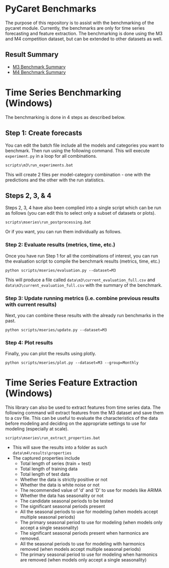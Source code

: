 # PyCaret Benchmarks

The purpose of this repository is to assist with the benchmarking of the pycaret module. Currently, the benchmarks are only for time series forecasting and feature extraction. The benchmarking is done using the M3 and M4 competition dataset, but can be extended to other datasets as well.

## Result Summary

- [M3 Benchmark Summary](http://htmlpreview.github.io/?https://github.com/pycaret/benchmarks/data/m3/M3_all_results_summary.html)
- [M4 Benchmark Summary](http://htmlpreview.github.io/?https://github.com/pycaret/benchmarks/data/m4/M4_all_results_summary.html)

# Time Series Benchmarking (Windows)

The benchmarking is done in 4 steps as described below.

## Step 1: Create forecasts

You can edit the batch file include all the models and categories you want to benchmark. Then run using the following command. This will execute `experiment.py` in a loop for all combinations.

```
scripts\m3\run_experiments.bat
```

This will create 2 files per model-category combination - one with the predictions and the other with the run statistics.

## Steps 2, 3, & 4

Steps 2, 3, 4 have also been complied into a single script which can be run as follows (you can edit this to select only a subset of datasets or plots).

```
scripts\mseries\run_postprocessing.bat
```

Or if you want, you can run them individually as follows.

### Step 2: Evaluate results (metrics, time, etc.)

Once you have run Step 1 for all the combinations of interest, you can run the evaluation script to compile the benchmark results (metrics, time, etc.)

```
python scripts/mseries/evaluation.py --dataset=M3
```

This will produce a file called `data\m3\current_evaluation_full.csv` and `data\m3\current_evaluation_full.csv` with the summary of the benchmark.

### Step 3: Update running metrics (i.e. combine previous results with current results)

Next, you can combine these results with the already run benchmarks in the past.

```
python scripts/mseries/update.py --dataset=M3
```

### Step 4: Plot results

Finally, you can plot the results using plotly.

```
python scripts/mseries/plot.py --dataset=M3 --group=Monthly
```


# Time Series Feature Extraction (Windows)

This library can also be used to extract features from time series data. The following command will extract features from the M3 dataset and save them to a csv file. This can be useful to evaluate the characteristics of the data before modeling and deciding on the appropriate settings to use for modeling (especially at scale).

```
scripts\mseries\run_extract_properties.bat
```

* This will save the results into a folder as such `data\m4\results\properties`
* The captured properties include
    - Total length of series (train + test)
    - Total length of training data
    - Total length of test data
    - Whether the data is strictly positive or not
    - Whether the data is white noise or not
    - The recommended value of 'd' and 'D' to use for models like ARIMA
    - Whether the data has seasonality or not
    - The candidate seasonal periods to be tested
    - The significant seasonal periods present
    - All the seasonal periods to use for modeling (when models accept multiple seasonal periods)
    - The primary seasonal period to use for modeling (when models only accept a single seasonality)
    - The significant seasonal periods present when harmonics are removed.
    - All the seasonal periods to use for modeling with harmonics removed (when models accept multiple seasonal periods)
    - The primary seasonal period to use for modeling when harmonics are removed (when models only accept a single seasonality)